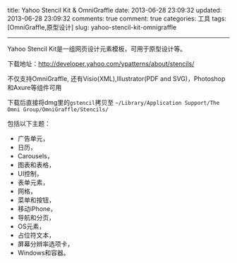 title: Yahoo Stencil Kit &amp; OmniGraffle
date: 2013-06-28 23:09:32
updated: 2013-06-28 23:09:32
comments: true
comment: true
categories: 工具
tags: [OmniGraffle,原型设计]
slug: yahoo-stencil-kit-omnigraffle

---

Yahoo Stencil Kit是一组网页设计元素模板，可用于原型设计等。

下载地址：<http://developer.yahoo.com/ypatterns/about/stencils/>

不仅支持OmniGraffle, 还有Visio(XML),Illustrator(PDF and SVG)，Photoshop和Axure等组件可用


下载后直接将dmg里的`gstencil`拷贝至 
`~/Library/Application Support/The Omni Group/OmniGraffle/Stencils/`

包括以下主题：

<!-- more -->

- 广告单元，
- 日历，
- Carousels，
- 图表和表格，
- UI控制，
- 表单元素，
- 网格，
- 菜单和按钮，
- 移动iPhone，
- 导航和分页，
- OS元素，
- 占位符文本，
- 屏幕分辨率选项卡，
- Windows和容器。 


